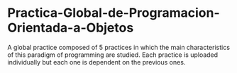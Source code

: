 # Practica-Global-de-Programacion-Orientada-a-Objetos
A global practice composed of 5 practices in which the main characteristics of this paradigm of programming are studied. Each practice is uploaded individually but each one is dependent on the previous ones.

